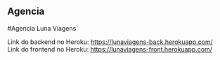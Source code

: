 ## Agencia
#Agencia Luna Viagens


Link do backend no Heroku: https://lunaviagens-back.herokuapp.com/ <br/>
Link do frontend no Heroku: https://lunaviagens-front.herokuapp.com/
